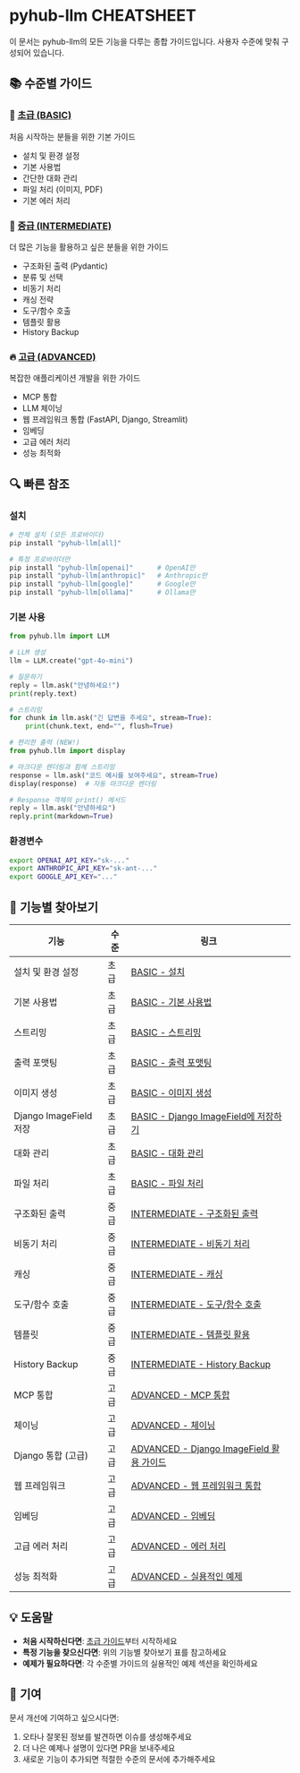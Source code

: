 # pyhub-llm CHEATSHEET

이 문서는 pyhub-llm의 모든 기능을 다루는 종합 가이드입니다. 사용자 수준에 맞춰 구성되어 있습니다.

## 📚 수준별 가이드

### 🌱 [초급 (BASIC)](./CHEATSHEET-BASIC.md)
처음 시작하는 분들을 위한 기본 가이드
- 설치 및 환경 설정
- 기본 사용법
- 간단한 대화 관리
- 파일 처리 (이미지, PDF)
- 기본 에러 처리

### 🚀 [중급 (INTERMEDIATE)](./CHEATSHEET-INTERMEDIATE.md)
더 많은 기능을 활용하고 싶은 분들을 위한 가이드
- 구조화된 출력 (Pydantic)
- 분류 및 선택
- 비동기 처리
- 캐싱 전략
- 도구/함수 호출
- 템플릿 활용
- History Backup

### 🔥 [고급 (ADVANCED)](./CHEATSHEET-ADVANCED.md)
복잡한 애플리케이션 개발을 위한 가이드
- MCP 통합
- LLM 체이닝
- 웹 프레임워크 통합 (FastAPI, Django, Streamlit)
- 임베딩
- 고급 에러 처리
- 성능 최적화

## 🔍 빠른 참조

### 설치
```bash
# 전체 설치 (모든 프로바이더)
pip install "pyhub-llm[all]"

# 특정 프로바이더만
pip install "pyhub-llm[openai]"      # OpenAI만
pip install "pyhub-llm[anthropic]"   # Anthropic만
pip install "pyhub-llm[google]"      # Google만
pip install "pyhub-llm[ollama]"      # Ollama만
```

### 기본 사용
```python
from pyhub.llm import LLM

# LLM 생성
llm = LLM.create("gpt-4o-mini")

# 질문하기
reply = llm.ask("안녕하세요!")
print(reply.text)

# 스트리밍
for chunk in llm.ask("긴 답변을 주세요", stream=True):
    print(chunk.text, end="", flush=True)

# 편리한 출력 (NEW!)
from pyhub.llm import display

# 마크다운 렌더링과 함께 스트리밍
response = llm.ask("코드 예시를 보여주세요", stream=True)
display(response)  # 자동 마크다운 렌더링

# Response 객체의 print() 메서드
reply = llm.ask("안녕하세요")
reply.print(markdown=True)
```

### 환경변수
```bash
export OPENAI_API_KEY="sk-..."
export ANTHROPIC_API_KEY="sk-ant-..."
export GOOGLE_API_KEY="..."
```

## 📖 기능별 찾아보기

| 기능 | 수준 | 링크 |
|------|------|------|
| 설치 및 환경 설정 | 초급 | [BASIC - 설치](./CHEATSHEET-BASIC.md#설치) |
| 기본 사용법 | 초급 | [BASIC - 기본 사용법](./CHEATSHEET-BASIC.md#기본-사용법) |
| 스트리밍 | 초급 | [BASIC - 스트리밍](./CHEATSHEET-BASIC.md#스트리밍) |
| 출력 포맷팅 | 초급 | [BASIC - 출력 포맷팅](./CHEATSHEET-BASIC.md#출력-포맷팅) |
| 이미지 생성 | 초급 | [BASIC - 이미지 생성](./CHEATSHEET-BASIC.md#이미지-생성) |
| Django ImageField 저장 | 초급 | [BASIC - Django ImageField에 저장하기](./CHEATSHEET-BASIC.md#django-imagefield에-저장하기-new) |
| 대화 관리 | 초급 | [BASIC - 대화 관리](./CHEATSHEET-BASIC.md#대화-관리) |
| 파일 처리 | 초급 | [BASIC - 파일 처리](./CHEATSHEET-BASIC.md#파일-처리) |
| 구조화된 출력 | 중급 | [INTERMEDIATE - 구조화된 출력](./CHEATSHEET-INTERMEDIATE.md#구조화된-출력) |
| 비동기 처리 | 중급 | [INTERMEDIATE - 비동기 처리](./CHEATSHEET-INTERMEDIATE.md#비동기-처리) |
| 캐싱 | 중급 | [INTERMEDIATE - 캐싱](./CHEATSHEET-INTERMEDIATE.md#캐싱) |
| 도구/함수 호출 | 중급 | [INTERMEDIATE - 도구/함수 호출](./CHEATSHEET-INTERMEDIATE.md#도구함수-호출) |
| 템플릿 | 중급 | [INTERMEDIATE - 템플릿 활용](./CHEATSHEET-INTERMEDIATE.md#템플릿-활용) |
| History Backup | 중급 | [INTERMEDIATE - History Backup](./CHEATSHEET-INTERMEDIATE.md#history-backup) |
| MCP 통합 | 고급 | [ADVANCED - MCP 통합](./CHEATSHEET-ADVANCED.md#mcp-통합) |
| 체이닝 | 고급 | [ADVANCED - 체이닝](./CHEATSHEET-ADVANCED.md#체이닝) |
| Django 통합 (고급) | 고급 | [ADVANCED - Django ImageField 활용 가이드](./CHEATSHEET-ADVANCED.md#django-imagefield-활용-가이드-v090) |
| 웹 프레임워크 | 고급 | [ADVANCED - 웹 프레임워크 통합](./CHEATSHEET-ADVANCED.md#웹-프레임워크-통합) |
| 임베딩 | 고급 | [ADVANCED - 임베딩](./CHEATSHEET-ADVANCED.md#임베딩) |
| 고급 에러 처리 | 고급 | [ADVANCED - 에러 처리](./CHEATSHEET-ADVANCED.md#에러-처리) |
| 성능 최적화 | 고급 | [ADVANCED - 실용적인 예제](./CHEATSHEET-ADVANCED.md#실용적인-예제) |

## 💡 도움말

- **처음 시작하신다면**: [초급 가이드](./CHEATSHEET-BASIC.md)부터 시작하세요
- **특정 기능을 찾으신다면**: 위의 기능별 찾아보기 표를 참고하세요
- **예제가 필요하다면**: 각 수준별 가이드의 실용적인 예제 섹션을 확인하세요

## 🤝 기여

문서 개선에 기여하고 싶으시다면:
1. 오타나 잘못된 정보를 발견하면 이슈를 생성해주세요
2. 더 나은 예제나 설명이 있다면 PR을 보내주세요
3. 새로운 기능이 추가되면 적절한 수준의 문서에 추가해주세요